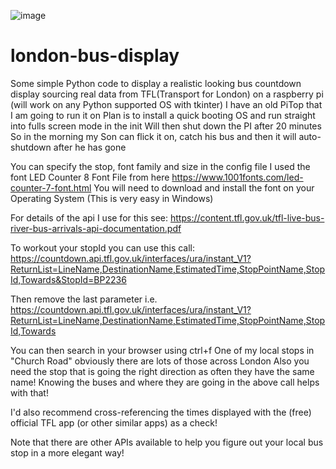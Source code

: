 
![image](https://github.com/nigelthesquirrel/london-bus-display/assets/65233876/f4a0e7e1-e65c-44e3-9c35-0148c4109ceb)


# london-bus-display
Some simple Python code to display a realistic looking bus countdown display sourcing real data from TFL(Transport for London) on a raspberry pi (will work on any Python supported OS with tkinter)
I have an old PiTop that I am going to run it on
Plan is to install a quick booting OS and run straight into fulls screen mode in the init
Will then shut down the PI after 20 minutes
So in the morning my Son can flick it on, catch his bus and then it will auto-shutdown after he has gone

You can specify the stop, font family and size in the config file
I used the font LED Counter 8 Font File from here https://www.1001fonts.com/led-counter-7-font.html
You will need to download and install the font on your Operating System (This is very easy in Windows)

For details of the api I use for this see: https://content.tfl.gov.uk/tfl-live-bus-river-bus-arrivals-api-documentation.pdf

To workout your stopId you can use this call:
https://countdown.api.tfl.gov.uk/interfaces/ura/instant_V1?ReturnList=LineName,DestinationName,EstimatedTime,StopPointName,StopId,Towards&StopId=BP2236

Then remove the last parameter i.e.
https://countdown.api.tfl.gov.uk/interfaces/ura/instant_V1?ReturnList=LineName,DestinationName,EstimatedTime,StopPointName,StopId,Towards

You can then search in your browser using ctrl+f
One of my local stops in "Church Road" obviously there are lots of those across London
Also you need the stop that is going the right direction as often they have the same name!
Knowing the buses and where they are going in the above call helps with that!

I'd also recommend cross-referencing the times displayed with the (free) official TFL app (or other similar apps)  as a check!

Note that there are other APIs available to help you figure out your local bus stop in a more elegant way!
